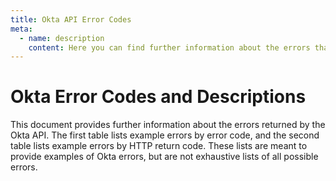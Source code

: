 ```yaml
---
title: Okta API Error Codes
meta:
  - name: description
    content: Here you can find further information about the errors that the Okta API returns, sorted by error code and HTTP return code.
---
```


# Okta Error Codes and Descriptions

This document provides further information about the errors returned by the Okta API. The first table lists example errors by error code, and the second table lists example errors by HTTP return code. These lists are meant to provide examples of Okta errors, but are not exhaustive lists of all possible errors.

<ErrorCodes />
